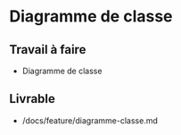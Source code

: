 # Diagramme de classe
## Travail à faire 
 - Diagramme de classe
## Livrable
 - /docs/feature/diagramme-classe.md